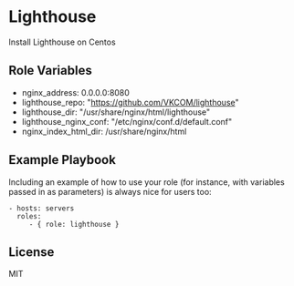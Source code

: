 Lighthouse
=========

Install Lighthouse on Centos

Role Variables
--------------

* nginx_address: 0.0.0.0:8080
* lighthouse_repo: "https://github.com/VKCOM/lighthouse"
* lighthouse_dir: "/usr/share/nginx/html/lighthouse"
* lighthouse_nginx_conf: "/etc/nginx/conf.d/default.conf"
* nginx_index_html_dir: /usr/share/nginx/html


Example Playbook
----------------

Including an example of how to use your role (for instance, with variables passed in as parameters) is always nice for users too:

    - hosts: servers
      roles:
         - { role: lighthouse }

License
-------

MIT

